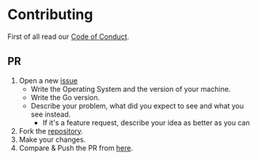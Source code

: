 # Contributing

First of all read our [Code of Conduct](CODE_OF_CONDUCT.md).

## PR

1. Open a new [issue](https://IdentityServer/issues/new)
    * Write the Operating System and the version of your machine.
    * Write the Go version.
    * Describe your problem, what did you expect to see and what you see instead.
        * If it's a feature request, describe your idea as better as you can
2. Fork the [repository](https://IdentityServer).
3. Make your changes.
4. Compare & Push the PR from [here](https://IdentityServer/compare).
